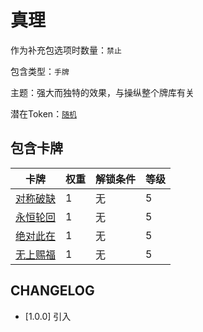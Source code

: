 # 真理

作为补充包选项时数量：`禁止`

包含类型：`手牌`

主题：强大而独特的效果，与操纵整个牌库有关

潜在Token：[`随机`](随机.md)

## 包含卡牌

卡牌 | 权重 | 解锁条件 | 等级
--- | --- | --- | ---
[对称破缺](../卡牌/对称破缺.md) | 1 | 无 | 5
[永恒轮回](../卡牌/永恒轮回.md) | 1 | 无 | 5
[绝对此在](../卡牌/绝对此在.md) | 1 | 无 | 5
[无上赐福](../卡牌/无上赐福.md) | 1 | 无 | 5

## CHANGELOG

- [1.0.0] 引入
